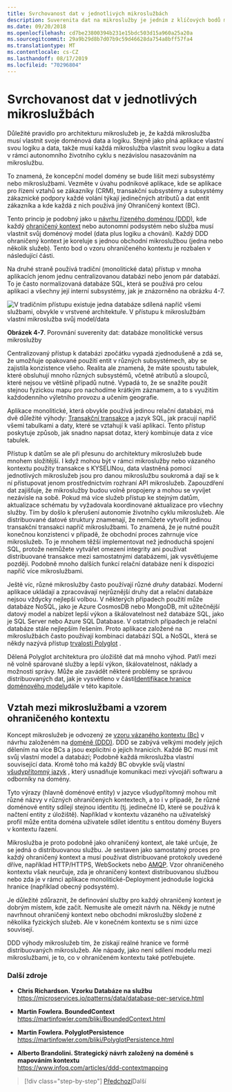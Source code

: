 ```yaml
---
title: Svrchovanost dat v jednotlivých mikroslužbách
description: Suverenita dat na mikroslužby je jedním z klíčových bodů mikroslužeb. Každá mikroslužba musí být jediným vlastníkem své databáze a bude ji sdílet bez dalších. Všechny instance mikroslužeb se samozřejmě připojí ke stejné databázi s vysokou dostupností.
ms.date: 09/20/2018
ms.openlocfilehash: cd7be23800394b231e15bdc503d15a960a25a20a
ms.sourcegitcommit: 29a9b29d8b7d07b9c59d46628da754a8bff57fa4
ms.translationtype: MT
ms.contentlocale: cs-CZ
ms.lasthandoff: 08/17/2019
ms.locfileid: "70296804"
---
```

# <a name="data-sovereignty-per-microservice"></a>Svrchovanost dat v jednotlivých mikroslužbách

Důležité pravidlo pro architekturu mikroslužeb je, že každá mikroslužba musí vlastnit svoje doménová data a logiku. Stejně jako plná aplikace vlastní svou logiku a data, takže musí každá mikroslužba vlastnit svou logiku a data v rámci autonomního životního cyklu s nezávislou nasazováním na mikroslužbu.

To znamená, že koncepční model domény se bude lišit mezi subsystémy nebo mikroslužbami. Vezměte v úvahu podnikové aplikace, kde se aplikace pro řízení vztahů se zákazníky (CRM), transakční subsystémy a subsystémy zákaznické podpory každé volání týkají jedinečných atributů a dat entit zákazníka a kde každá z nich používá jiný Ohraničený kontext (BC).

Tento princip je podobný jako u [návrhu řízeného doménou (DDD)](https://en.wikipedia.org/wiki/Domain-driven_design), kde každý [ohraničený kontext](https://martinfowler.com/bliki/BoundedContext.html) nebo autonomní podsystém nebo služba musí vlastnit svůj doménový model (data plus logiku a chování). Každý DDD ohraničený kontext je koreluje s jednou obchodní mikroslužbou (jedna nebo několik služeb). Tento bod o vzoru ohraničeného kontextu je rozbalen v následující části.

Na druhé straně používá tradiční (monolitické data) přístup v mnoha aplikacích jenom jednu centralizovanou databázi nebo jenom pár databází. To je často normalizovaná databáze SQL, která se používá pro celou aplikaci a všechny její interní subsystémy, jak je znázorněno na obrázku 4-7.

![V tradičním přístupu existuje jedna databáze sdílená napříč všemi službami, obvykle v vrstvené architektuře. V přístupu k mikroslužbám vlastní mikroslužba svůj model/data](./media/image7.png)

**Obrázek 4-7**. Porovnání suverenity dat: databáze monolitické versus mikroslužby

Centralizovaný přístup k databázi zpočátku vypadá zjednodušeně a zdá se, že umožňuje opakované použití entit v různých subsystémech, aby se zajistila konzistence všeho. Realita ale znamená, že máte spoustu tabulek, které obsluhují mnoho různých subsystémů, včetně atributů a sloupců, které nejsou ve většině případů nutné. Vypadá to, že se snažíte použít stejnou fyzickou mapu pro nachodíme krátkým záznamem, a to s využitím každodenního výletního provozu a učením geografie.

Aplikace monolitické, která obvykle používá jedinou relační databázi, má dvě důležité výhody: [Transakční transakce](https://en.wikipedia.org/wiki/ACID) a jazyk SQL, jak pracují napříč všemi tabulkami a daty, které se vztahují k vaší aplikaci. Tento přístup poskytuje způsob, jak snadno napsat dotaz, který kombinuje data z více tabulek.

Přístup k datům se ale při přesunu do architektury mikroslužeb bude mnohem složitější. I když mohou být v rámci mikroslužby nebo vázaného kontextu použity transakce s KYSELINou, data vlastněná pomocí jednotlivých mikroslužeb jsou pro danou mikroslužbu soukromá a dají se k ní přistupovat jenom prostřednictvím rozhraní API mikroslužeb. Zapouzdření dat zajišťuje, že mikroslužby budou volně propojeny a mohou se vyvíjet nezávisle na sobě. Pokud má více služeb přístup ke stejným datům, aktualizace schématu by vyžadovala koordinované aktualizace pro všechny služby. Tím by došlo k přerušení autonomie životního cyklu mikroslužeb. Ale distribuované datové struktury znamenají, že nemůžete vytvořit jedinou transakční transakci napříč mikroslužbami. To znamená, že je nutné použít konečnou konzistenci v případě, že obchodní proces zahrnuje více mikroslužeb. To je mnohem těžší implementovat než jednoduchá spojení SQL, protože nemůžete vytvářet omezení integrity ani používat distribuované transakce mezi samostatnými databázemi, jak vysvětlujeme později. Podobně mnoho dalších funkcí relační databáze není k dispozici napříč více mikroslužbami.

Ještě víc, různé mikroslužby často používají různé *druhy* databází. Moderní aplikace ukládají a zpracovávají nejrůznější druhy dat a relační databáze nejsou vždycky nejlepší volbou. V některých případech použití může databáze NoSQL, jako je Azure CosmosDB nebo MongoDB, mít užitečnější datový model a nabízet lepší výkon a škálovatelnost než databáze SQL, jako je SQL Server nebo Azure SQL Database. V ostatních případech je relační databáze stále nejlepším řešením. Proto aplikace založené na mikroslužbách často používají kombinaci databází SQL a NoSQL, která se někdy nazývá přístup [trvalosti Polyglot](https://martinfowler.com/bliki/PolyglotPersistence.html) .

Dělená Polyglot architektura pro úložiště dat má mnoho výhod. Patří mezi ně volně spárované služby a lepší výkon, škálovatelnost, náklady a možnosti správy. Může ale zavádět některé problémy se správou distribuovaných dat, jak je vysvětleno v části[Identifikace hranice doménového modelu](identify-microservice-domain-model-boundaries.md)dále v této kapitole.

## <a name="the-relationship-between-microservices-and-the-bounded-context-pattern"></a>Vztah mezi mikroslužbami a vzorem ohraničeného kontextu

Koncept mikroslužeb je odvozený ze [vzoru vázaného kontextu (Bc)](https://martinfowler.com/bliki/BoundedContext.html) v návrhu založeném na [doméně (DDD)](https://en.wikipedia.org/wiki/Domain-driven_design). DDD se zabývá velkými modely jejich dělením na více BCs a jsou explicitní o jejich hranicích. Každé BC musí mít svůj vlastní model a databázi; Podobně každá mikroslužba vlastní související data. Kromě toho má každý BC obvykle svůj vlastní [všudypřítomný jazyk](https://martinfowler.com/bliki/UbiquitousLanguage.html) , který usnadňuje komunikaci mezi vývojáři softwaru a odborníky na domény.

Tyto výrazy (hlavně doménové entity) v jazyce všudypřítomný mohou mít různé názvy v různých ohraničených kontextech, a to i v případě, že různé doménové entity sdílejí stejnou identitu (tj. jedinečné ID, které se používá k načtení entity z úložiště). Například v kontextu vázaného na uživatelský profil může entita doména uživatele sdílet identitu s entitou domény Buyers v kontextu řazení.

Mikroslužba je proto podobně jako ohraničený kontext, ale také určuje, že se jedná o distribuovanou službu. Je sestaven jako samostatný proces pro každý ohraničený kontext a musí používat distribuované protokoly uvedené dříve, například HTTP/HTTPS, WebSockets nebo [AMQP](https://en.wikipedia.org/wiki/Advanced_Message_Queuing_Protocol). Vzor ohraničeného kontextu však neurčuje, zda je ohraničený kontext distribuovanou službou nebo zda je v rámci aplikace monolitické-Deployment jednoduše logická hranice (například obecný podsystém).

Je důležité zdůraznit, že definování služby pro každý ohraničený kontext je dobrým místem, kde začít. Nemusíte ale omezit návrh na. Někdy je nutné navrhnout ohraničený kontext nebo obchodní mikroslužby složené z několika fyzických služeb. Ale v konečném kontextu se s nimi úzce souvisejí.

DDD výhody mikroslužeb tím, že získají reálné hranice ve formě distribuovaných mikroslužeb. Ale nápady, jako není sdílení modelu mezi mikroslužbami, je to, co v ohraničeném kontextu také potřebujete.

### <a name="additional-resources"></a>Další zdroje

- **Chris Richardson. Vzorku Databáze na službu** \
  <https://microservices.io/patterns/data/database-per-service.html>

- **Martin Fowlera. BoundedContext** \
  <https://martinfowler.com/bliki/BoundedContext.html>

- **Martin Fowlera. PolyglotPersistence** \
  <https://martinfowler.com/bliki/PolyglotPersistence.html>

- **Alberto Brandolini. Strategický návrh založený na doméně s mapováním kontextu** \
  <https://www.infoq.com/articles/ddd-contextmapping>

>[!div class="step-by-step"]
>[Předchozí](microservices-architecture.md)Další
>[](logical-versus-physical-architecture.md)
